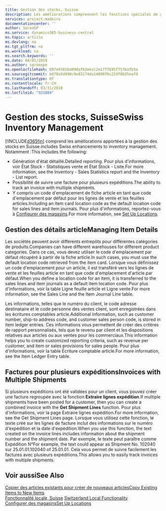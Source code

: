 ```yaml
---
title: Gestion des stocks, Suisse
description: Les améliorations comprennent les fonctions spéciales de gestion des stocks en Suisse.
services: project-madeira
documentationcenter: ''
author: SorenGP
ms.service: dynamics365-business-central
ms.topic: article
ms.devlang: na
ms.tgt_pltfrm: na
ms.workload: na
ms.search.keywords: ''
ms.date: 04/01/2019
ms.author: sgroespe
ms.openlocfilehash: 697e9501ba09daf63eecc2e17f7695f757bafb5a
ms.sourcegitcommit: bd78a5d990c9e83174da1409076c22df8b35eafd
ms.translationtype: HT
ms.contentlocale: fr-CH
ms.lasthandoff: 03/31/2019
ms.locfileid: "931884"
---
```

# <a name="swiss-inventory-management"></a><span data-ttu-id="668cf-103">Gestion des stocks, Suisse</span><span class="sxs-lookup"><span data-stu-id="668cf-103">Swiss Inventory Management</span></span>
[!INCLUDE[d365fin](../../includes/d365fin_md.md)] <span data-ttu-id="668cf-104">comprend les améliorations apportées à la gestion des stocks en Suisse.</span><span class="sxs-lookup"><span data-stu-id="668cf-104">includes Swiss enhancements to inventory management.</span></span> <span data-ttu-id="668cf-105">Notamment :</span><span class="sxs-lookup"><span data-stu-id="668cf-105">This includes the following:</span></span>  

- <span data-ttu-id="668cf-106">Génération d'état détaillé.</span><span class="sxs-lookup"><span data-stu-id="668cf-106">Detailed reporting.</span></span>  <span data-ttu-id="668cf-107">Pour plus d'informations, voir État Stock - Statistiques vente et État Stock - Liste.</span><span class="sxs-lookup"><span data-stu-id="668cf-107">For more information, see the Inventory - Sales Statistics report and the Inventory - List report.</span></span>  
- <span data-ttu-id="668cf-108">Possibilité de suivre une facture pour plusieurs expéditions.</span><span class="sxs-lookup"><span data-stu-id="668cf-108">The ability to track an invoice with multiple shipments.</span></span>  
- <span data-ttu-id="668cf-109">Y compris un code d'emplacement de fiche article en tant que code d'emplacement par défaut pour les lignes de vente et les feuilles articles.</span><span class="sxs-lookup"><span data-stu-id="668cf-109">Including an item card location code as the default location code for sales lines and item journals.</span></span> <span data-ttu-id="668cf-110">Pour plus d'informations, reportez-vous à [Configurer des magasins](../../inventory-how-setup-locations.md).</span><span class="sxs-lookup"><span data-stu-id="668cf-110">For more information, see [Set Up Locations](../../inventory-how-setup-locations.md).</span></span>

## <a name="managing-item-details"></a><span data-ttu-id="668cf-111">Gestion des détails article</span><span class="sxs-lookup"><span data-stu-id="668cf-111">Managing Item Details</span></span>  
<span data-ttu-id="668cf-112">Les sociétés peuvent avoir différents entrepôts pour différentes catégories de produits.</span><span class="sxs-lookup"><span data-stu-id="668cf-112">Companies can have different warehouses for different product categories.</span></span> <span data-ttu-id="668cf-113">Dans ce cas, vous devez utiliser le code d'emplacement par défaut récupéré à partir de la fiche article.</span><span class="sxs-lookup"><span data-stu-id="668cf-113">In such cases, you must use the default location code retrieved from the item card.</span></span> <span data-ttu-id="668cf-114">Lorsque vous définissez un code d'emplacement pour un article, il est transféré vers les lignes de vente et les feuilles article en tant que code d'emplacement d'article par défaut.</span><span class="sxs-lookup"><span data-stu-id="668cf-114">When you define a location code for an item, it is transferred to the sales lines and item journals as a default item location code.</span></span> <span data-ttu-id="668cf-115">Pour plus d'informations, voir la table Ligne feuille article et Ligne vente.</span><span class="sxs-lookup"><span data-stu-id="668cf-115">For more information, see the Sales Line and the Item Journal Line table.</span></span>  

<span data-ttu-id="668cf-116">Les informations, telles que le numéro du client, le code adresse destinataire et le code personne des ventes client, sont enregistrées dans les écritures comptables article.</span><span class="sxs-lookup"><span data-stu-id="668cf-116">Additional information, such as customer number, ship-to address code, and customer sales person code, is stored in item ledger entries.</span></span> <span data-ttu-id="668cf-117">Ces informations vous permettent de créer des critères de rapport personnalisés, tels que le revenu par client et les dispositions relatives aux articles ou aux ventes pour les commerciaux.</span><span class="sxs-lookup"><span data-stu-id="668cf-117">This information helps you to create customized reporting criteria, such as revenue per customer, and item or sales provisions for sales people.</span></span> <span data-ttu-id="668cf-118">Pour plus d'informations, voir la table Écriture comptable article.</span><span class="sxs-lookup"><span data-stu-id="668cf-118">For more information, see the Item Ledger Entry table.</span></span>  

## <a name="invoices-with-multiple-shipments"></a><span data-ttu-id="668cf-119">Factures pour plusieurs expéditions</span><span class="sxs-lookup"><span data-stu-id="668cf-119">Invoices with Multiple Shipments</span></span>  
<span data-ttu-id="668cf-120">Si plusieurs expéditions ont été validées pour un client, vous pouvez créer une facture regroupée avec la fonction **Extraire lignes expédition**.</span><span class="sxs-lookup"><span data-stu-id="668cf-120">If multiple shipments have been posted for a customer, then you can create a combined invoice with the **Get Shipment Lines** function.</span></span> <span data-ttu-id="668cf-121">Pour plus d'informations, voir la page Extraire lignes expédition.</span><span class="sxs-lookup"><span data-stu-id="668cf-121">For more information, see the Get Shipment Lines page.</span></span> <span data-ttu-id="668cf-122">Lorsque vous utilisez cette fonction, le texte créé sur les lignes de facture inclut des informations sur le numéro d'expédition et la date d'expédition.</span><span class="sxs-lookup"><span data-stu-id="668cf-122">When you use this function, the text created on the invoice lines includes information about the shipment number and the shipment date.</span></span> <span data-ttu-id="668cf-123">Par exemple, le texte peut paraître comme Expédition N°</span><span class="sxs-lookup"><span data-stu-id="668cf-123">For example, the text could appear as Shipment No.</span></span> <span data-ttu-id="668cf-124">102040 sur 25.01.01.</span><span class="sxs-lookup"><span data-stu-id="668cf-124">102040 of 25.01.01.</span></span> <span data-ttu-id="668cf-125">Cela vous permet de suivre facilement les factures avec plusieurs expéditions.</span><span class="sxs-lookup"><span data-stu-id="668cf-125">This allows you to easily track invoices with multiple shipments.</span></span>  

## <a name="see-also"></a><span data-ttu-id="668cf-126">Voir aussi</span><span class="sxs-lookup"><span data-stu-id="668cf-126">See Also</span></span>  
 [<span data-ttu-id="668cf-127">Copier des articles existants pour créer de nouveaux articles</span><span class="sxs-lookup"><span data-stu-id="668cf-127">Copy Existing Items to New Items</span></span>](how-to-copy-existing-items-to-new-items.md)  
 <span data-ttu-id="668cf-128">[Fonctionnalité locale, Suisse](switzerland-local-functionality.md) </span><span class="sxs-lookup"><span data-stu-id="668cf-128">[Switzerland Local Functionality](switzerland-local-functionality.md) </span></span>  
 [<span data-ttu-id="668cf-129">Configurer des magasins</span><span class="sxs-lookup"><span data-stu-id="668cf-129">Set Up Locations</span></span>](../../inventory-how-setup-locations.md)
